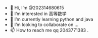 - 👋 Hi, I’m @202314680615
- 👀 I’m interested in 高等数学
- 🌱 I’m currently learning python and java
- 💞️ I’m looking to collaborate on ...
- 📫 How to reach me qq 2043771383
.

<!---
202314680615/202314680615 is a ✨ special ✨ repository because its `README.md` (this file) appears on your GitHub profile.
You can click the Preview link to take a look at your changes.
--->
